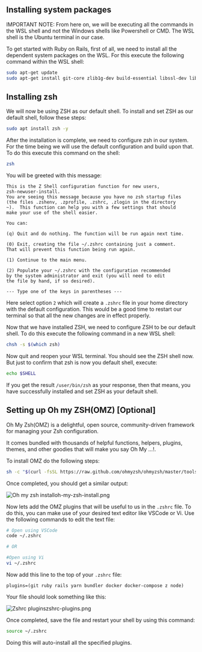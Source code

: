 ## Installing system packages

IMPORTANT NOTE: From here on, we will be executing all the commands in the WSL shell and not the Windows shells like Powershell or CMD. The WSL shell is the Ubuntu terminal in our case.

To get started with Ruby on Rails, first of all, we need to install all the dependent system packages on the WSL. For this execute the following command within the WSL shell:

```bash
sudo apt-get update
sudo apt-get install git-core zlib1g-dev build-essential libssl-dev libreadline-dev libyaml-dev libsqlite3-dev sqlite3 libxml2-dev libxslt1-dev libcurl4-openssl-dev software-properties-common libffi-dev
```

## Installing zsh

We will now be using ZSH as our default shell. To install and set ZSH as our default shell, follow these steps:

```bash
sudo apt install zsh -y
```

After the installation is complete, we need to configure zsh in our system. For the time being we will use the default configuration and build upon that. To do this execute this command on the shell:

```bash
zsh
```

You will be greeted with this message:

```
This is the Z Shell configuration function for new users,
zsh-newuser-install.
You are seeing this message because you have no zsh startup files
(the files .zshenv, .zprofile, .zshrc, .zlogin in the directory
~).  This function can help you with a few settings that should
make your use of the shell easier.

You can:

(q) Quit and do nothing. The function will be run again next time.

(0) Exit, creating the file ~/.zshrc containing just a comment.
That will prevent this function being run again.

(1) Continue to the main menu.

(2) Populate your ~/.zshrc with the configuration recommended
by the system administrator and exit (you will need to edit
the file by hand, if so desired).

--- Type one of the keys in parentheses ---
```

Here select option `2` which will create a `.zshrc` file in your home directory with the default configuration. This would be a good time to restart our terminal so that all the new changes are in effect properly.

Now that we have installed ZSH, we need to configure ZSH to be our default shell. To do this execute the following command in a new WSL shell:

```bash
chsh -s $(which zsh)
```

Now quit and reopen your WSL terminal. You should see the ZSH shell now. But just to confirm that zsh is now you default shell, execute:

```bash
echo $SHELL
```

If you get the result `/user/bin/zsh` as your response, then that means, you have successfully installed and set ZSH as your default shell.

## Setting up Oh my ZSH(OMZ) [Optional]

Oh My Zsh(OMZ) is a delightful, open source, community-driven framework for managing your Zsh configuration.

It comes bundled with thousands of helpful functions, helpers, plugins, themes, and other goodies that will make you say Oh My ...!.

To install OMZ do the following steps:

```bash
sh -c "$(curl -fsSL https://raw.github.com/ohmyzsh/ohmyzsh/master/tools/install.sh)"
```

Once completed, you should get a similar output:

<image alt="Oh my zsh install">oh-my-zsh-install.png</image>

Now lets add the OMZ plugins that will be useful to us in the `.zshrc` file. To do this, you can make use of your desired text editor like VSCode or Vi. Use the following commands to edit the text file:

```bash
# Open using VSCode
code ~/.zshrc

# OR

#Open using Vi
vi ~/.zshrc
```

Now add this line to the top of your `.zshrc` file:

```
plugins=(git ruby rails yarn bundler docker docker-compose z node)
```

Your file should look something like this:

<image alt="Zshrc plugins">zshrc-plugins.png</image>

Once completed, save the file and restart your shell by using this command:

```bash
source ~/.zshrc
```

Doing this will auto-install all the specified plugins.
